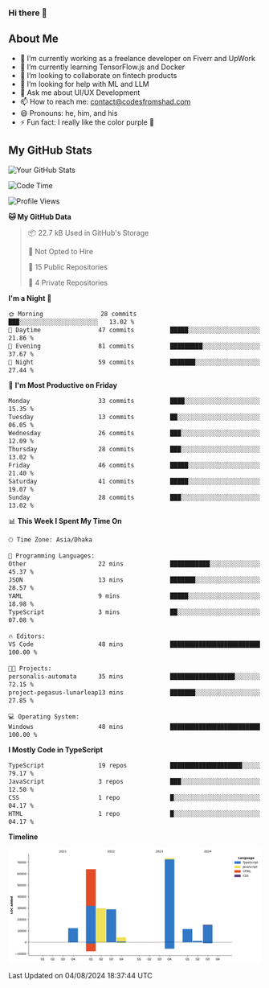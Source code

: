 ### Hi there 👋

## About Me
- 🔭 I’m currently working as a freelance developer on Fiverr and UpWork
- 🌱 I’m currently learning TensorFlow.js and Docker
- 👯 I’m looking to collaborate on fintech products
- 🤔 I’m looking for help with ML and LLM
- 💬 Ask me about UI/UX Development
- 📫 How to reach me: contact@codesfromshad.com
- 😄 Pronouns: he, him, and his
- ⚡ Fun fact: I really like the color purple 💜

## My GitHub Stats

![Your GitHub Stats](https://github-readme-stats.vercel.app/api?username=codesfromshad&show_icons=true&theme=midnight-purple)

<!--START_SECTION:waka-->
![Code Time](http://img.shields.io/badge/Code%20Time-737%20hrs%2017%20mins-blue)

![Profile Views](http://img.shields.io/badge/Profile%20Views-0-blue)

**🐱 My GitHub Data** 

> 📦 22.7 kB Used in GitHub's Storage 
 > 
> 🚫 Not Opted to Hire
 > 
> 📜 15 Public Repositories 
 > 
> 🔑 4 Private Repositories 
 > 
**I'm a Night 🦉** 

```text
🌞 Morning                28 commits          ███░░░░░░░░░░░░░░░░░░░░░░   13.02 % 
🌆 Daytime                47 commits          █████░░░░░░░░░░░░░░░░░░░░   21.86 % 
🌃 Evening                81 commits          █████████░░░░░░░░░░░░░░░░   37.67 % 
🌙 Night                  59 commits          ███████░░░░░░░░░░░░░░░░░░   27.44 % 
```
📅 **I'm Most Productive on Friday** 

```text
Monday                   33 commits          ████░░░░░░░░░░░░░░░░░░░░░   15.35 % 
Tuesday                  13 commits          ██░░░░░░░░░░░░░░░░░░░░░░░   06.05 % 
Wednesday                26 commits          ███░░░░░░░░░░░░░░░░░░░░░░   12.09 % 
Thursday                 28 commits          ███░░░░░░░░░░░░░░░░░░░░░░   13.02 % 
Friday                   46 commits          █████░░░░░░░░░░░░░░░░░░░░   21.40 % 
Saturday                 41 commits          █████░░░░░░░░░░░░░░░░░░░░   19.07 % 
Sunday                   28 commits          ███░░░░░░░░░░░░░░░░░░░░░░   13.02 % 
```


📊 **This Week I Spent My Time On** 

```text
🕑︎ Time Zone: Asia/Dhaka

💬 Programming Languages: 
Other                    22 mins             ███████████░░░░░░░░░░░░░░   45.37 % 
JSON                     13 mins             ███████░░░░░░░░░░░░░░░░░░   28.57 % 
YAML                     9 mins              █████░░░░░░░░░░░░░░░░░░░░   18.98 % 
TypeScript               3 mins              ██░░░░░░░░░░░░░░░░░░░░░░░   07.08 % 

🔥 Editors: 
VS Code                  48 mins             █████████████████████████   100.00 % 

🐱‍💻 Projects: 
personalis-automata      35 mins             ██████████████████░░░░░░░   72.15 % 
project-pegasus-lunarleap13 mins             ███████░░░░░░░░░░░░░░░░░░   27.85 % 

💻 Operating System: 
Windows                  48 mins             █████████████████████████   100.00 % 
```

**I Mostly Code in TypeScript** 

```text
TypeScript               19 repos            ████████████████████░░░░░   79.17 % 
JavaScript               3 repos             ███░░░░░░░░░░░░░░░░░░░░░░   12.50 % 
CSS                      1 repo              █░░░░░░░░░░░░░░░░░░░░░░░░   04.17 % 
HTML                     1 repo              █░░░░░░░░░░░░░░░░░░░░░░░░   04.17 % 
```



**Timeline**

![Lines of Code chart](https://raw.githubusercontent.com/codesfromshad/codesfromshad/main/assets/bar_graph.png)


 Last Updated on 04/08/2024 18:37:44 UTC
<!--END_SECTION:waka-->

<!--
**codesfromshad/codesfromshad** is a ✨ _special_ ✨ repository because its `README.md` (this file) appears on your GitHub profile.

Here are some ideas to get you started:

- 🔭 I’m currently working on ...
- 🌱 I’m currently learning ...
- 👯 I’m looking to collaborate on ...
- 🤔 I’m looking for help with ...
- 💬 Ask me about ...
- 📫 How to reach me: ...
- 😄 Pronouns: ...
- ⚡ Fun fact: ...
-->
